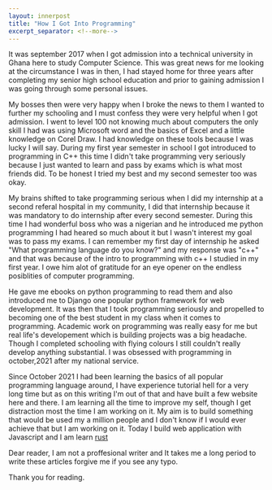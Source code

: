 ```yaml
---
layout: innerpost
title: "How I Got Into Programming"
excerpt_separator: <!--more-->
---
```


It was september 2017 when I got admission into a technical university in Ghana here to study Computer Science. This was great news for me looking at the circumstance I was in then, I had stayed home for three years after completing my senior high school education and prior to gaining admission I was going through some personal issues.

<!--more-->

My bosses then were very happy when I broke the news to them I wanted to further my schooling and I must confess they were very helpful when I got admission. I went to level 100 not knowing much about computers the only skill I had was using Microsoft word and the basics of Excel and a little knowledge on Corel Draw. I had knowledge on these tools because I was lucky I will say. During my first year semester in school I got introduced to programming in C++ this time I didn't take programming very seriously because I just wanted to learn and pass by exams which is what most friends did. To be honest I tried my best and my second semester too was okay.

My brains shifted to take programming serious when I did my internship at a second referal hospital in my community, I did that internship because it was mandatory to do internship after every second semester. During this time I had wonderful boss who was a nigerian and he introduced me python programming I had heared so much about it but I wasn't interest my goal was to pass my exams. I can remember my first day of internship he asked "What programming language do you know?" and my response was "c++" and that was because of the intro to programming with c++ I studied in my first year. I owe him alot of gratitude for an eye opener on the endless posiblities of computer programming.

He gave me ebooks on python programming to read them and also introduced me to Django one popular python framework for web development. It was then that I took programming seriously and propelled to becoming one of the best student in my class when it comes to programming. Academic work on programming was really easy for me but real life's developement which is building projects was a big headache. Though I completed schooling with flying colours I still couldn't really develop anything substantial. I was obsessed with programming in october,2021 after my national service.

Since October 2021 I had been learning the basics of all popular programming language around, I have experience tutorial hell for a very long time but as on this writing I'm out of that and have built a few website here and there. I am learning all the time to improve my self, though I get distraction most the time I am working on it. My aim is to build something that would be used my a million people and I don't know if I would ever achieve that but I am working on it. Today I build web application with Javascript and I am learn [rust](https://www.rust-lang.org/)

Dear reader, I am not a proffesional writer and It takes me a long period to write these articles forgive me if you see any typo.

Thank you for reading.
